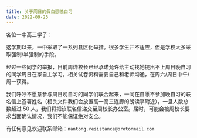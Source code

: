 ```yaml
---
title: 关于周日的假自愿晚自习
date: 2022-09-25
---
```


各位一中高三学子：

  这学期以来，一中采取了一系列县区化举措。很多学生并不适应，但是学校大多采取强制/半强制的手段。

  经过一些同学的举报，目前周烨校长已经承诺允许给主动找她提出不上周日晚自习的同学周日在家自主学习。相关试卷资料需要自己和老师沟通，在周六/周日中午/周一获得。

  我们呼吁不愿意参与周日晚自习的同学们联合起来，一同在自愿不参加晚自习的联名信上签署姓名（相关文件我们会放置高一高三连廊的朗读亭附近），一旦人数总数超过 50 人，我们将把该联名信递交至周校长办公室。届时，可能会被周校长要求当面确认情况，我们不能保证绝对安全。

  有任何意见欢迎联系邮箱：`nantong.resistance@protonmail.com`
